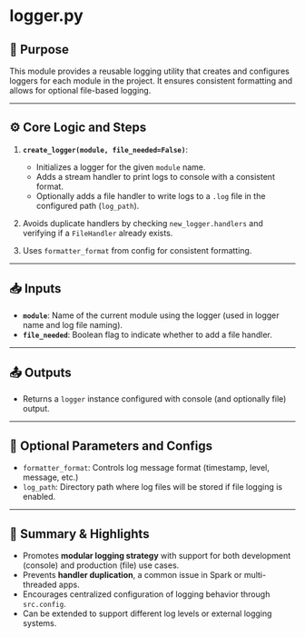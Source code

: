 
# logger.py

## 📌 Purpose

This module provides a reusable logging utility that creates and configures loggers for each module in the project. It ensures consistent formatting and allows for optional file-based logging.

---

## ⚙️ Core Logic and Steps

1. **`create_logger(module, file_needed=False)`**:
   - Initializes a logger for the given `module` name.
   - Adds a stream handler to print logs to console with a consistent format.
   - Optionally adds a file handler to write logs to a `.log` file in the configured path (`log_path`).

2. Avoids duplicate handlers by checking `new_logger.handlers` and verifying if a `FileHandler` already exists.

3. Uses `formatter_format` from config for consistent formatting.

---

## 📥 Inputs

- **`module`**: Name of the current module using the logger (used in logger name and log file naming).
- **`file_needed`**: Boolean flag to indicate whether to add a file handler.

---

## 📤 Outputs

- Returns a `logger` instance configured with console (and optionally file) output.

---

## 🧩 Optional Parameters and Configs

- `formatter_format`: Controls log message format (timestamp, level, message, etc.)
- `log_path`: Directory path where log files will be stored if file logging is enabled.

---

## 📝 Summary & Highlights

- Promotes **modular logging strategy** with support for both development (console) and production (file) use cases.
- Prevents **handler duplication**, a common issue in Spark or multi-threaded apps.
- Encourages centralized configuration of logging behavior through `src.config`.
- Can be extended to support different log levels or external logging systems.
